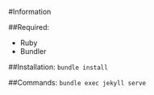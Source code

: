 #Information

##Required:
* Ruby
* Bundler

##Installation:
`
bundle install
`

##Commands:
`
bundle exec jekyll serve
`